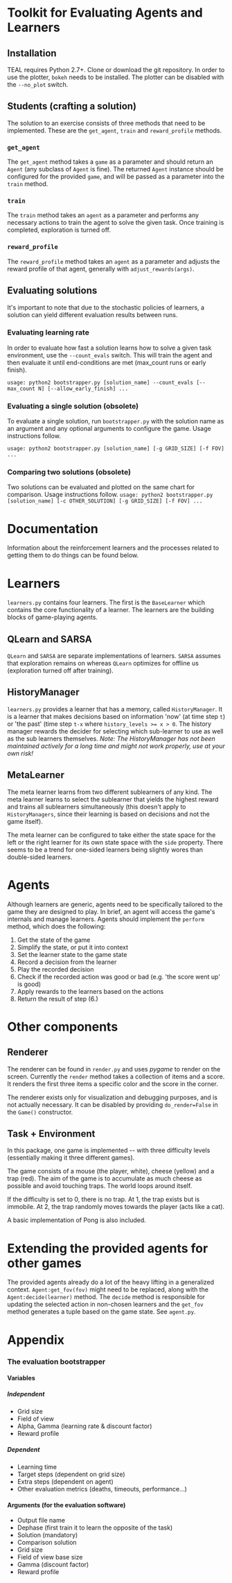 # Toolkit for Evaluating Agents and Learners

## Installation

TEAL requires Python 2.7+. Clone or download the git repository. In order to use the plotter, `bokeh` needs to be installed. The plotter can be disabled with the `--no_plot` switch.

## Students (crafting a solution)

The solution to an exercise consists of three methods that need to be implemented.
These are the `get_agent`, `train` and `reward_profile` methods.

### `get_agent`
The `get_agent` method takes a `game` as a parameter and should return an `Agent` (any subclass of `Agent` is fine). The returned `Agent` instance should be configured for the provided `game`, and will be passed as a parameter into the `train` method.

### `train`
The `train` method takes an `agent` as a parameter and performs any necessary actions to train the agent to solve the given task. Once training is completed, exploration is turned off.

### `reward_profile`
The `reward_profile` method takes an `agent` as a parameter and adjusts the reward profile of that agent, generally with `adjust_rewards(args)`.

## Evaluating solutions
It's important to note that due to the stochastic policies of learners, a solution can yield different evaluation results between runs.

### Evaluating learning rate
In order to evaluate how fast a solution learns how to solve a given task environment, use the `--count_evals` switch. This will train the agent and then evaluate it until end-conditions are met (max_count runs or early finish).

`usage: python2 bootstrapper.py [solution_name] --count_evals [--max_count N] [--allow_early_finish] ...`

### Evaluating a single solution (obsolete)
To evaluate a single solution, run `bootstrapper.py` with the solution name as an argument and any optional arguments to configure the game. Usage instructions follow.

`usage: python2 bootstrapper.py [solution_name] [-g GRID_SIZE] [-f FOV] ...`

### Comparing two solutions (obsolete)
Two solutions can be evaluated and plotted on the same chart for comparison. Usage instructions follow.
`usage: python2 bootstrapper.py [solution_name] [-c OTHER_SOLUTION] [-g GRID_SIZE] [-f FOV] ...`
                       

# Documentation
Information about the reinforcement learners and the processes related to getting them to do things can be found below.

# Learners
`learners.py` contains four learners. The first is the `BaseLearner` which contains the core functionality of a learner.
The learners are the building blocks of game-playing agents.

## QLearn and SARSA 
`QLearn` and `SARSA` are separate implementations of learners. 
`SARSA` assumes that exploration remains on whereas `QLearn` optimizes for offline us (exploration turned off after training). 

## HistoryManager
`learners.py` provides a learner that has a memory, called `HistoryManager`.
It is a learner that makes decisions based on information 'now' (at time step `t`) or 'the past' (time step `t-x` where `history_levels >= x > 0`.
The history manager rewards the decider for selecting which sub-learner to use as well as the sub learners themselves.
_Note: The HistoryManager has not been maintained actively for a long time and might not work properly, use at your own risk!_

## MetaLearner
The meta learner learns from two different sublearners of any kind. The meta learner learns to select the sublearner that yields the highest reward and trains all sublearners simultaneously (this doesn't apply to `HistoryManagers`, since their learning is based on decisions and not the game itself).

The meta learner can be configured to take either the state space for the left or the right learner for its own state space with the `side` property. There seems to be a trend for one-sided learners being slightly wores than double-sided learners.

# Agents

Although learners are generic, agents need to be specifically tailored to the game they are designed to play.
In brief, an agent will access the game's internals and manage learners. 
Agents should implement the `perform` method, which does the following:

1. Get the state of the game
2. Simplify the state, or put it into context
3. Set the learner state to the game state
4. Record a decision from the learner
5. Play the recorded decision
6. Check if the recorded action was good or bad (e.g. 'the score went up' is good)
7. Apply rewards to the learners based on the actions
8. Return the result of step (6.)

# Other components

## Renderer
 
The renderer can be found in `render.py` and uses _pygame_ to render on the screen. Currently the `render` method takes a collection of items and a score. It renders the first three items a specific color and the score in the corner.
 
The renderer exists only for visualization and debugging purposes, and is not actually necessary. It can be disabled by providing `do_render=False` in the `Game()` constructor.

## Task + Environment

In this package, one game is implemented -- with three difficulty levels (essentially making it three different games).

The game consists of a mouse (the player, white), cheese (yellow) and a trap (red).
The aim of the game is to accumulate as much cheese as possible and avoid touching traps.
The world loops around itself.

If the difficulty is set to 0, there is no trap. At 1, the trap exists but is immobile. At 2, the trap randomly moves towards the player (acts like a cat).

A basic implementation of Pong is also included.

# Extending the provided agents for other games

The provided agents already do a lot of the heavy lifting in a generalized context. `Agent:get_fov(fov)` might need to be replaced, along with the `Agent:decide(learner)` method. The `decide` method is responsible for updating the selected action in non-chosen learners and the `get_fov` method generates a tuple based on the game state. See `agent.py`.

# Appendix
### The evaluation bootstrapper

#### Variables

##### Independent
- Grid size
- Field of view
- Alpha, Gamma (learning rate & discount factor)
- Reward profile

##### Dependent
- Learning time
- Target steps (dependent on grid size)
- Extra steps (dependent on agent)
- Other evaluation metrics (deaths, timeouts, performance...)

#### Arguments (for the evaluation software)
- Output file name
- Dephase (first train it to learn the opposite of the task)
- Solution (mandatory)
- Comparison solution
- Grid size
- Field of view base size
- Gamma (discount factor)
- Reward profile

